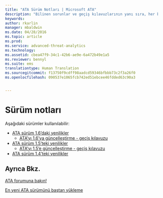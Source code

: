```yaml
---
title: "ATA Sürüm Notları | Microsoft ATA"
description: "Bilinen sorunlar ve geçiş kılavuzlarının yanı sıra, her bir sürümde nelerin güncelleştirildiğinin tam bir listesini verir."
keywords: 
author: rkarlin
manager: mbaldwin
ms.date: 04/28/2016
ms.topic: article
ms.prod: 
ms.service: advanced-threat-analytics
ms.technology: 
ms.assetid: cbea47f9-34c1-42b6-ae9e-6a472b49e1a5
ms.reviewer: bennyl
ms.suite: ems
translationtype: Human Translation
ms.sourcegitcommit: f13750f9cdff98aadcd59346bfbbb73c2f3a26f0
ms.openlocfilehash: 090537e1065fcb742ed51ebcee46fdded63c90a3


---
```


# Sürüm notları
Aşağıdaki sürümler kullanılabilir:

- [ATA sürüm 1.6’daki yenilikler](whats-new-version-1.6.md)
   - [ATA’yı 1.6’ya güncelleştirme - geçiş kılavuzu](/advanced-threat-analytics/understand-explore/ata-update-1.6-migration-guide)
- [ATA sürüm 1.5’teki yenilikler](whats-new-version-1.5.md)
   - [ATA’yı 1.5’e güncelleştirme - geçiş kılavuzu](/advanced-threat-analytics/understand-explore/ata-update-1.5-migration-guide)
- [ATA sürüm 1.4’teki yenilikler](whats-new-version-1.4.md)

## Ayrıca Bkz.
[ATA forumuna bakın!](https://social.technet.microsoft.com/Forums/security/home?forum=mata)

[En yeni ATA sürümünü baştan yükleme](/advanced-threat-analytics/deploy-use/install-ata)



<!--HONumber=Jul16_HO4-->


